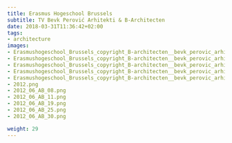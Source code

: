 ```yaml
---
title: Erasmus Hogeschool Brussels
subtitle: TV Bevk Perović Arhitekti & B-Architecten
date: 2018-03-31T11:36:42+02:00
tags:
- architecture
images:
- Erasmushogeschool_Brussels_copyright_B-architecten__bevk_perovic_arhitekti_00.jpg
- Erasmushogeschool_Brussels_copyright_B-architecten__bevk_perovic_arhitekti_01.jpg
- Erasmushogeschool_Brussels_copyright_B-architecten__bevk_perovic_arhitekti_02.jpg
- Erasmushogeschool_Brussels_copyright_B-architecten__bevk_perovic_arhitekti_03.jpg
- Erasmushogeschool_Brussels_copyright_B-architecten__bevk_perovic_arhitekti_04.jpg
- 2012.png
- 2012_06_AB_08.png
- 2012_06_AB_11.png
- 2012_06_AB_19.png
- 2012_06_AB_25.png
- 2012_06_AB_30.png

weight: 29
---
```




